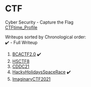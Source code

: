 # CTF
Cyber Security - Capture the Flag  
[CTFtime_Profile](https://ctftime.org/team/156732)  

Writeups sorted by Chronological order:  
✔️ - Full Writeup  
1. [BCACTF2.0](https://github.com/Rookie441/CTF/blob/main/CTFs/BCACTF2.0_Writeup.md) ✔️
2. [HSCTF8](https://github.com/Rookie441/CTF/blob/main/CTFs/HSCTF8_Writeup.md)
3. [CDDC21](https://github.com/Rookie441/CTF/blob/main/CTFs/CDDC21_Writeup.md)
4. [HackyHolidaysSpaceRace](https://github.com/Rookie441/CTF/blob/main/CTFs/Hacky_Holidays_Space_Race_Writeup.md) ✔️
5. [ImaginaryCTF2021](https://github.com/Rookie441/CTF/blob/main/CTFs/ImaginaryCTF2021_Writeup.md)
